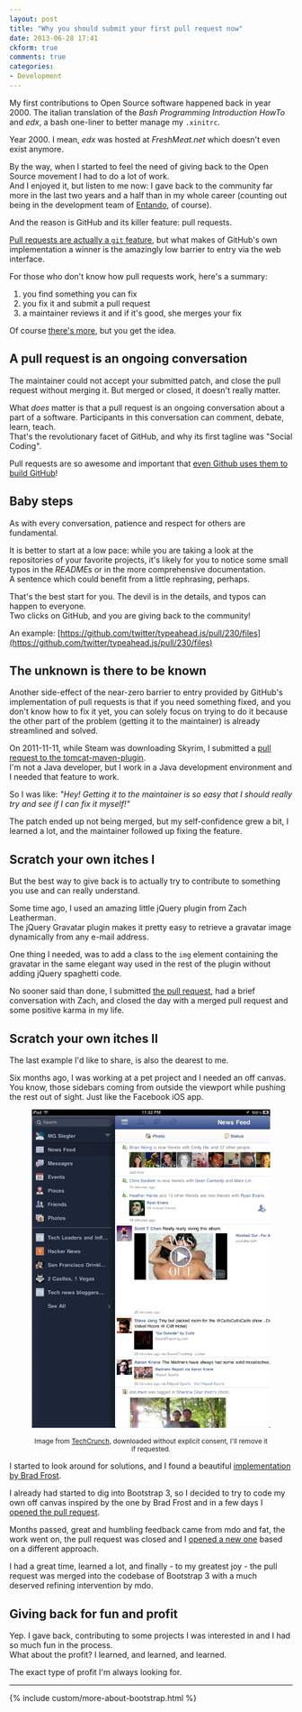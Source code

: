 ```yaml
---
layout: post
title: "Why you should submit your first pull request now"
date: 2013-06-28 17:41
ckform: true
comments: true
categories:
- Development
---
```


My first contributions to Open Source software happened back in year 2000. The italian translation of the *Bash Programming Introduction HowTo* and *edx*, a bash one-liner to better manage my `.xinitrc`.

Year 2000. I mean, *edx* was hosted at *FreshMeat.net* which doesn't even exist anymore.

By the way, when I started to feel the need of giving back to the Open Source movement I had to do a lot of work.  
And I enjoyed it, but listen to me now: I gave back to the community far more in the last two years and a half than in my whole career (counting out being in the development team of [Entando](http://github.com/entando/), of course).

And the reason is GitHub and its killer feature: pull requests.

[Pull requests are actually a `git` feature](https://www.kernel.org/pub/software/scm/git/docs/git-request-pull.html), but what makes of GitHub's own implementation a winner is the amazingly low barrier to entry via the web interface.

For those who don't know how pull requests work, here's a summary:

1. you find something you can fix
2. you fix it and submit a pull request
3. a maintainer reviews it and if it's good, she merges your fix

Of course [there's more](https://help.github.com/categories/63/articles), but you get the idea.

## A pull request is an ongoing conversation

The maintainer could not accept your submitted patch, and close the pull request without merging it. But merged or closed, it doesn't really matter.

What *does*	 matter is that a pull request is an ongoing conversation about a part of a software. Participants in this conversation can comment, debate, learn, teach.  
That's the revolutionary facet of GitHub, and why its first tagline was "Social Coding".

Pull requests are so awesome and important that [even Github uses them to build GitHub](http://zachholman.com/talk/how-github-uses-github-to-build-github/)!

## Baby steps

As with every conversation, patience and respect for others are fundamental.

It is better to start at a low pace: while you are taking a look at the repositories of your favorite projects, it's likely for you to notice some small typos in the *READMEs* or in the more comprehensive documentation.  
A sentence which could benefit from a little rephrasing, perhaps.

That's the best start for you. The devil is in the details, and typos can happen to everyone.  
Two clicks on GitHub, and you are giving back to the community!

An example: [https://github.com/twitter/typeahead.js/pull/230/files](https://github.com/twitter/typeahead.js/pull/230/files)

## The unknown is there to be known

Another side-effect of the near-zero barrier to entry provided by GitHub's implementation of pull requests is that if you need something fixed, and you don't know how to fix it yet, you can solely focus on trying to do it because the other part of the problem (getting it to the maintainer) is already streamlined and solved.

On 2011-11-11, while Steam was downloading Skyrim, I submitted a [pull request to the tomcat-maven-plugin](https://github.com/apache/tomcat-maven-plugin/pull/1).  
I'm not a Java developer, but I work in a Java development environment and I needed that feature to work.

So I was like: *"Hey! Getting it to the maintainer is so easy that I should really try and see if I can fix it myself!"*

The patch ended up not being merged, but my self-confidence grew a bit, I learned a lot, and the maintainer followed up fixing the feature.

## Scratch your own itches I

But the best way to give back is to actually try to contribute to something you use and can really understand.

Some time ago, I used an amazing little jQuery plugin from Zach Leatherman.  
The jQuery Gravatar plugin makes it pretty easy to retrieve a gravatar image dynamically from any e-mail address.

One thing I needed, was to add a class to the `img` element containing the gravatar in the same elegant way used in the rest of the plugin without adding jQuery spaghetti code.

No sooner said than done, I submitted [the pull request](https://github.com/zachleat/jQuery-Gravatar/pull/4), had a brief conversation with Zach, and closed the day with a merged pull request and some positive karma in my life.

## Scratch your own itches II

The last example I'd like to share, is also the dearest to me.

Six months ago, I was working at a pet project and I needed an off canvas. You know, those sidebars coming from outside the viewport while pushing the rest out of sight. Just like the Facebook iOS app.

<figure class="text-center">
	<img src="/images/posts/2013-06-28-why-you-should-submit-your-first-pull-request-now/facebook-ios-app.png" alt=" " class="img-thumbnail" />
	<figcaption>
		<p><small style="display: block; text-align: center">Image from <a href="http://techcrunch.com/2011/07/25/facebook-ipad-app-pictures/">TechCrunch</a>, downloaded without explicit consent, I'll remove it if requested.</small></p>
	</figcaption>
</figure>


I started to look around for solutions, and I found a beautiful [implementation by Brad Frost](http://codepen.io/bradfrost/full/GybaF).

I already had started to dig into Bootstrap 3, so I decided to try to code my own off canvas inspired by the one by Brad Frost and in a few days I [opened the pull request](https://github.com/twbs/bootstrap/pull/6565).

Months passed, great and humbling feedback came from mdo and fat, the work went on, the pull request was closed and I [opened a new one](https://github.com/twbs/bootstrap/pull/7799) based on a different approach.

I had a great time, learned a lot, and finally - to my greatest joy - the pull request was merged into the codebase of Bootstrap 3 with a much deserved refining intervention by mdo.

## Giving back for fun and profit

Yep. I gave back, contributing to some projects I was interested in and I had so much fun in the process.  
What about the profit? I learned, and learned, and learned.

The exact type of profit I'm always looking for.

<hr />

{% include custom/more-about-bootstrap.html %}
